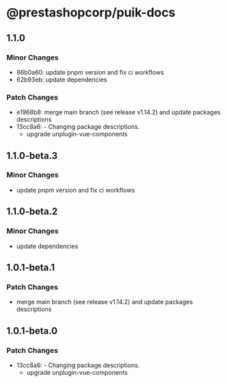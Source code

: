 # @prestashopcorp/puik-docs

## 1.1.0

### Minor Changes

- 86b0a60: update pnpm version and fix ci workflows
- 62b93eb: update dependencies

### Patch Changes

- e1968b8: merge main branch (see release v1.14.2) and update packages descriptions
- 13cc8a6: - Changing package descriptions.
  - upgrade unplugin-vue-components

## 1.1.0-beta.3

### Minor Changes

- update pnpm version and fix ci workflows

## 1.1.0-beta.2

### Minor Changes

- update dependencies

## 1.0.1-beta.1

### Patch Changes

- merge main branch (see release v1.14.2) and update packages descriptions

## 1.0.1-beta.0

### Patch Changes

- 13cc8a6: - Changing package descriptions.
  - upgrade unplugin-vue-components
